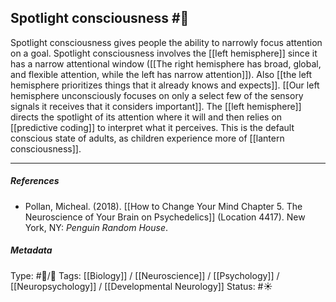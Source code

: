 ## Spotlight consciousness #🧠 

Spotlight consciousness gives people the ability to narrowly focus attention on a goal. Spotlight consciousness involves the [[left hemisphere]] since it has a narrow attentional window ([[The right hemisphere has broad, global, and flexible attention, while the left has narrow attention]]). Also [[the left hemisphere prioritizes things that it already knows and expects]]. [[Our left hemisphere unconsciously focuses on only a select few of the sensory signals it receives that it considers important]]. The [[left hemisphere]] directs the spotlight of its attention where it will and then relies on [[predictive coding]] to interpret what it perceives. This is the default conscious state of adults, as children experience more of [[lantern consciousness]].

___

##### References

- Pollan, Micheal. (2018). [[How to Change Your Mind Chapter 5. The Neuroscience of Your Brain on Psychedelics]] (Location 4417). New York, NY: _Penguin Random House_. 

##### Metadata

Type: #🔵/🔵 
Tags: [[Biology]] / [[Neuroscience]] / [[Psychology]] / [[Neuropsychology]] / [[Developmental Neurology]]
Status: #☀️ 